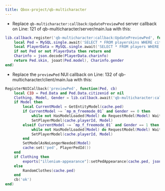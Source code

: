 ```yaml
---
title: Qbox-project/qb-multicharacter
---
```


- Replace `qb-multicharacter:callback:UpdatePreviewPed` server callback on Line: 121 of qb-multicharacter/server/main.lua with this:

```lua
lib.callback.register('qb-multicharacter:callback:UpdatePreviewPed', function(source, CitizenID)
    local Ped = MySQL.single.await('SELECT * FROM playerskins WHERE citizenid = ?', {CitizenID})
    local PlayerData = MySQL.single.await('SELECT * FROM players WHERE citizenid = ?', {CitizenID})
    if not Ped or not PlayerData then return end
    Charinfo = json.decode(PlayerData.charinfo)
    return Ped.skin, joaat(Ped.model), Charinfo.gender
end)
```

- Replace the `previewPed` NUI callback on Line: 132 of qb-multicharacter/client/main.lua with this:

```lua
RegisterNUICallback('previewPed', function(Ped, cb)
    local CID = Ped.Data and Ped.Data.citizenid or nil
    Clothing, Model, Gender = lib.callback.await('qb-multicharacter:callback:UpdatePreviewPed', false, CID)
    if Model then
        local CurrentModel = GetEntityModel(cache.ped)
        if CurrentModel ~= `mp_m_freemode_01` and Gender == 0 then
            while not HasModelLoaded(Model) do RequestModel(Model) Wait(0) end
            SetPlayerModel(cache.playerId, Model)
        elseif CurrentModel ~= `mp_f_freemode_01` and Gender == 1 then
            while not HasModelLoaded(Model) do RequestModel(Model) Wait(0) end
            SetPlayerModel(cache.playerId, Model)
        end
        SetModelAsNoLongerNeeded(Model)
        cache:set('ped', PlayerPedId())
    end
    if Clothing then
        exports["illenium-appearance"]:setPedAppearance(cache.ped, json.decode(Clothing))
    else
        RandomClothes(cache.ped)
    end
    cb('ok')
end)
```
